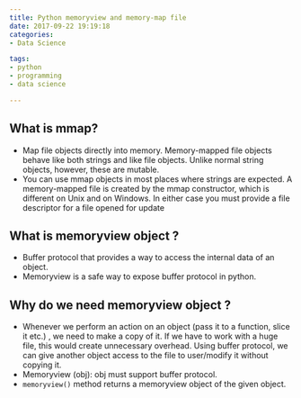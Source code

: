 ```yaml
---
title: Python memoryview and memory-map file
date: 2017-09-22 19:19:18
categories:
- Data Science

tags:
- python
- programming
- data science

---
```



## What is mmap?

- Map file objects directly into memory. Memory-mapped file objects behave like both strings and like file objects. Unlike normal string objects, however, these are mutable. 
- You can use mmap objects in most places where strings are expected. A memory-mapped file is created by the mmap constructor, which is different on Unix and on Windows. In either case you must provide a file descriptor for a file opened for update

## What is memoryview object ?

- Buffer protocol that provides a way to access the internal data of an object.
- Memoryview is a safe way to expose buffer protocol in python.

## Why do we need memoryview object ?
- Whenever we perform an action on an object (pass it to a function, slice it etc.) , we need to make a copy of it. 
If we have to work with a huge file, this would create unnecessary overhead. Using buffer protocol, we can give another object access to the file to user/modify it without copying it. 
- Memoryview (obj): obj must support buffer protocol.
- `memoryview()` method returns a memoryview object of the given object. 





